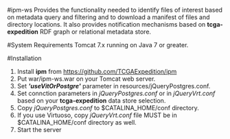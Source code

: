 #ipm-ws
Provides the functionality needed to identify files of interest based on metadata query 
and filtering and to download a manifest of files and directory locations. 
It also provides notification mechanisms based on <b>tcga-expedition</b> 
RDF graph or relational metadata store.

#System Requirements
Tomcat 7.x running on Java 7 or greater.

#Installation
1. Install <b>ipm</b> from https://github.com/TCGAExpedition/ipm
2. Put war/ipm-ws.war on your Tomcat web server.
3. Set <b><i>'useVitOrPostgre'</i></b> parameter in resources/jQueryPostgres.conf.
4. Set connction parameters in <i>jQueryPostgres.conf</i> or in <i>jQueryVrt.conf</i> based on your 
<b>tcga-expedition</b> data store selection. 
5. Copy <i>jQueryPostgres.conf</i> to $CATALINA_HOME/conf directory.
6. If you use Virtuoso, copy <i>jQueryVrt.conf</i> file MUST be in $CATALINA_HOME/conf directory as well.
7. Start the server

